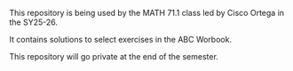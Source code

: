 This repository is being used by the MATH 71.1 class led by Cisco Ortega in the SY25-26.

It contains solutions to select exercises in the ABC Worbook.

This repository will go private at the end of the semester.
